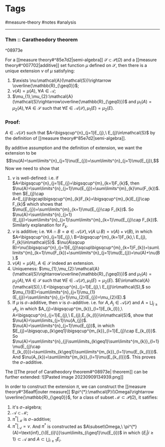 # Tags
#measure-theory #notes #analysis 

---

### Thm :: Caratheodory theorem

^08973e

For a [[measure theory#^85e7d2|semi-algebra]] $\mathcal{S}\subset\mathcal{P}(\Omega)$ and a [[measure theory#^007702|additive]] set function $\mu$ defined on $\mathcal{S}$, then there is a unique extension $\nu$ of $\mu$ satisfying:
1. $\exists \nu:\mathcal{A}(\mathcal{S})\rightarrow \overline{\mathbb{R}_{\geq0}}$;
2. $\nu(A)=\mu(A),\ \forall A\in\mathcal{A}$;
3. $\mu_{1},\mu_{2}:\mathcal{A}(\mathcal{S}\rightarrow\overline{\mathbb{R}_{\geq0}})$ and  $\mu_{1}(A)=\mu_{2}(A),\forall A\in\mathcal{S}$ such that  $\forall E\in\mathcal{A}(\mathcal{S}), \mu_{1}(E)=\mu_{2}(E)$.

### Proof:
$A\in\mathcal{A}(\mathcal{S})$ such that  $A=\bigsqcup^{n}_{j=1}E_{j},\ E_{j}\in\mathcal{S}$ by the definition of [[measure theory#^85e7d2|semi-algebra]].

By additive assumption and the definition of extension, we want the extension to be $$\nu(A)=\sum\limits^{n}_{j=1}\nu(E_{j})=\sum\limits^{n}_{j=1}\mu(E_{j}),$$
Now we need to show that
1. $\nu$ is well-defined:
	i.e. if $A=\bigsqcup^{n}_{j=1}E_{j}=\bigsqcup^{m}_{k=1}F_{k}$, then $\nu(A)=\sum\limits^{n}_{j=1}\mu(E_{j})=\sum\limits^{m}_{k}\mu(F_{k})$.
	then $E_{j}\cap A=E_{j}\bigcap\bigsqcup^{m}_{k}F_{k}=\bigsqcup^{m}_{k}E_{j}\cap F_{k}$ which shows that $\mu(E_{j})=\sum\limits^{m}_{k=1}\mu(E_{j}\cap F_{k})$. So $\nu(A)=\sum\limits^{n}_{j=1}(E_{j})=\sum\limits^{n}_{j=1}\sum\limits^{m}_{k=1}\mu(E_{j}\cap F_{k})$. Similarly explanation for $F_{k}$.
2. $\nu$ is additive;
	i.e. $\forall A\cap B=\emptyset\in\mathcal{A}(\mathcal{S}), \nu(A\sqcup B)=\nu(A)+\nu(B)$, in which $A=\bigsqcup^{n}_{j=1}E_{j},\ B=\bigsqcup^{m}_{k=1}F_{k},\ E_{j}, F_{k}\in\mathcal{S}$.
	$\nu(A\sqcup B)=\nu(\bigsqcup^{n}_{j=1}E_{j}\sqcup\bigsqcup^{m}_{k=1}F_{k})=\sum\limits^{m}_{k=1}\mu(F_{k})+\sum\limits^{n}_{j=1}\mu(E_{j})=\nu(A)+\nu(B).$
3. $\nu(A)=\mu(A),\ A\in\mathcal{S}$ indeed an extension.
4. Uniqueness: $\mu_{1},\mu_{2}:\mathcal{A}(\mathcal{S}\rightarrow\overline{\mathbb{R}_{\geq0}})$ and  $\mu_{1}(A)=\mu_{2}(A),\forall A\in\mathcal{S}$ such that  $\forall E\in\mathcal{A}(\mathcal{S}), \mu_{1}(E)=\mu_{2}(E)$.
	$E\in\mathcal{A}(\mathcal{S}),\ E=\bigsqcup^{n}_{j=1}E_{j},\ E_{j}\in\mathcal{S},$ so $\mu_{1}(E)=\sum\limits^{n}_{j=1}\mu_{1}(E_{j})=\sum\limits^{n}_{j=1}\mu_{2}(E_{j})=\mu_{2}(E).$ 
5. If $\mu$ is $\sigma-$additive, then $\nu$ is $\sigma-$additive.
	i.e. for $A,A_{j}\in\mathcal{A}(\mathcal{S})$ and $A=\bigsqcup_{j\geq 1}A_{j}$, in which $A_{j}=\bigsqcup^{m_{k}}_{l=1}E_{k_{l}},\ A=\bigsqcup^{n}_{j=1}E_{j},\ E_{j},E_{k_{l}}\in\mathcal{S}$, show that $\nu(A)=\sum\limits_{j=1}\nu(A_{j})$.
	$\nu(A)=\sum\limits^{n}_{j=1}\mu(E_{j})$, in which $E_{j}=\bigsqcup_{k\geq1}\bigsqcup^{m_{k}}_{l=1}E_{j}\cap E_{k_{l}}$. So $\nu(A)=\sum\limits^{n}_{j}\sum\limits_{k\geq1}\sum\limits^{m_{k}}_{l=1}\mu(E_{j}\cap E_{k_{l}})=\sum\limits_{k\geq1}\sum\limits^{m_{k}}_{l=1}\mu(E_{k_{l}})$. And $\nu(A_{k})=\sum\limits^{m_{k}}_{l=1}\mu(E_{k_{l}})$. This proves the $\sigma-$additive.

The [[The proof of Caratheodory theorem#^08973e| theorem]] can be further extended:
![[Pasted image 20230909134939.png]]

In order to construct the extension $\pi$, we can construct the [[measure theory#^36aaff|outer measure]] $\pi^{*}:\mathcal{P}(\Omega)\rightarrow \overline{\mathbb{R}_{\geq0}}$, for a class of subset $\mathcal{M}\subset\mathcal{P}(\Omega)$, it satifies:
1. it's $\sigma-$algebra;
2. $\mathcal{A}\subset\mathcal{M}$;
3. $\pi^{*}|_{\mathcal{M}}$ is $\sigma-$additive;
4. $\pi^{*}|_{\mathcal{A}}=\nu$.
And $\pi^{*}$ is constructed as $A\subset\Omega,\ \pi^{*}(A)=\text{inf}_{\{E_{i}\}}\sum\limits_{i\geq1}\nu(E_{i})$ in which $\{E_{i}|i\geq1\}\subset\mathcal{A}$ and $A\subset\bigcup_{i\geq1}E_{i}$.

